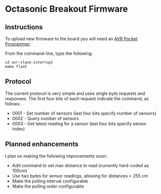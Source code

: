 # Octasonic Breakout Firmware

## Instructions

To upload new firmware to the board you will need an [AVR Pocket Programmer](https://www.sparkfun.com/products/9825).

From the command-line, type the following:

```
cd avr-slave-interrupt
make flash
```

## Protocol

The current protocol is very simple and uses single byte requests and responses. The first four bits of each request indicate the command, as follows:

- 0001 - Set number of sensors (last four bits specify number of sensors)
- 0002 - Query number of sensors
- 0003 - Get latest reading for a sensor (last four bits specify sensor index)

## Planned enhancements

I plan on making the following improvements soon:

- Add command to set max distance to read (currently hard-coded as 100cm)
- Use two bytes for sensor readings, allowing for distances > 255 cm
- Make the polling interval configurable
- Make the polling order configurable




